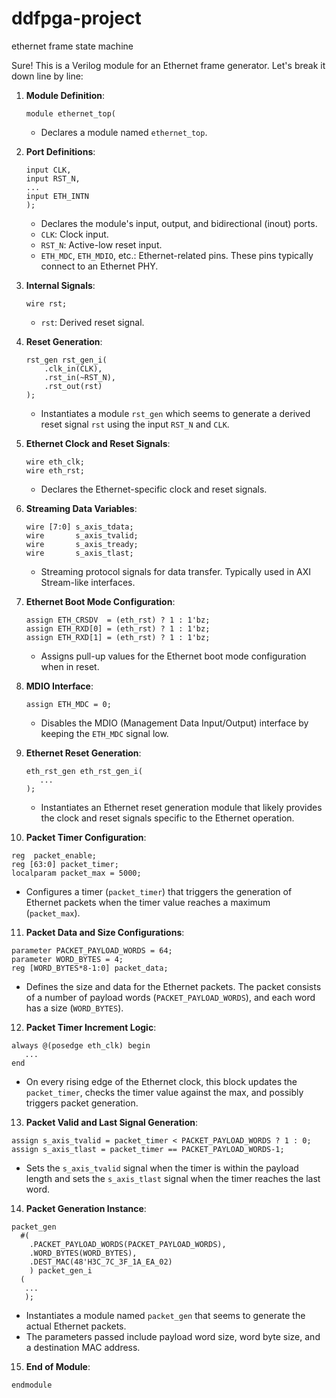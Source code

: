 # ddfpga-project
ethernet frame state machine

Sure! This is a Verilog module for an Ethernet frame generator. Let's break it down line by line:

1. **Module Definition**:
   ```
   module ethernet_top(
   ```
   - Declares a module named `ethernet_top`.

2. **Port Definitions**:
   ```
   input CLK,
   input RST_N,
   ...
   input ETH_INTN
   );
   ```
   - Declares the module's input, output, and bidirectional (inout) ports.
   - `CLK`: Clock input.
   - `RST_N`: Active-low reset input.
   - `ETH_MDC`, `ETH_MDIO`, etc.: Ethernet-related pins. These pins typically connect to an Ethernet PHY.

3. **Internal Signals**:
   ```
   wire rst;
   ```
   - `rst`: Derived reset signal.

4. **Reset Generation**:
   ```
   rst_gen rst_gen_i(
       .clk_in(CLK),
       .rst_in(~RST_N),
       .rst_out(rst)
   );
   ```
   - Instantiates a module `rst_gen` which seems to generate a derived reset signal `rst` using the input `RST_N` and `CLK`.

5. **Ethernet Clock and Reset Signals**:
   ```
   wire eth_clk;
   wire eth_rst;
   ```
   - Declares the Ethernet-specific clock and reset signals.

6. **Streaming Data Variables**:
   ```
   wire [7:0] s_axis_tdata;
   wire       s_axis_tvalid;
   wire       s_axis_tready;
   wire       s_axis_tlast;
   ```
   - Streaming protocol signals for data transfer. Typically used in AXI Stream-like interfaces.
   
7. **Ethernet Boot Mode Configuration**:
   ```
   assign ETH_CRSDV  = (eth_rst) ? 1 : 1'bz;
   assign ETH_RXD[0] = (eth_rst) ? 1 : 1'bz;
   assign ETH_RXD[1] = (eth_rst) ? 1 : 1'bz;
   ```
   - Assigns pull-up values for the Ethernet boot mode configuration when in reset.

8. **MDIO Interface**:
   ```
   assign ETH_MDC = 0;
   ```
   - Disables the MDIO (Management Data Input/Output) interface by keeping the `ETH_MDC` signal low.

9. **Ethernet Reset Generation**:
   ```
   eth_rst_gen eth_rst_gen_i(
      ...
   );
   ```
   - Instantiates an Ethernet reset generation module that likely provides the clock and reset signals specific to the Ethernet operation.

10. **Packet Timer Configuration**:
   ```
   reg  packet_enable;
   reg [63:0] packet_timer;
   localparam packet_max = 5000;
   ```
   - Configures a timer (`packet_timer`) that triggers the generation of Ethernet packets when the timer value reaches a maximum (`packet_max`).

11. **Packet Data and Size Configurations**:
   ```
   parameter PACKET_PAYLOAD_WORDS = 64;
   parameter WORD_BYTES = 4;
   reg [WORD_BYTES*8-1:0] packet_data;
   ```
   - Defines the size and data for the Ethernet packets. The packet consists of a number of payload words (`PACKET_PAYLOAD_WORDS`), and each word has a size (`WORD_BYTES`).

12. **Packet Timer Increment Logic**:
   ```
   always @(posedge eth_clk) begin
      ...
   end
   ```
   - On every rising edge of the Ethernet clock, this block updates the `packet_timer`, checks the timer value against the max, and possibly triggers packet generation.

13. **Packet Valid and Last Signal Generation**:
   ```
   assign s_axis_tvalid = packet_timer < PACKET_PAYLOAD_WORDS ? 1 : 0;
   assign s_axis_tlast = packet_timer == PACKET_PAYLOAD_WORDS-1;
   ```
   - Sets the `s_axis_tvalid` signal when the timer is within the payload length and sets the `s_axis_tlast` signal when the timer reaches the last word.

14. **Packet Generation Instance**:
   ```
   packet_gen
     #(
       .PACKET_PAYLOAD_WORDS(PACKET_PAYLOAD_WORDS),
       .WORD_BYTES(WORD_BYTES),
       .DEST_MAC(48'H3C_7C_3F_1A_EA_02)
       ) packet_gen_i
     (
      ...
      );
   ```
   - Instantiates a module named `packet_gen` that seems to generate the actual Ethernet packets.
   - The parameters passed include payload word size, word byte size, and a destination MAC address.

15. **End of Module**:
   ```
   endmodule
  
